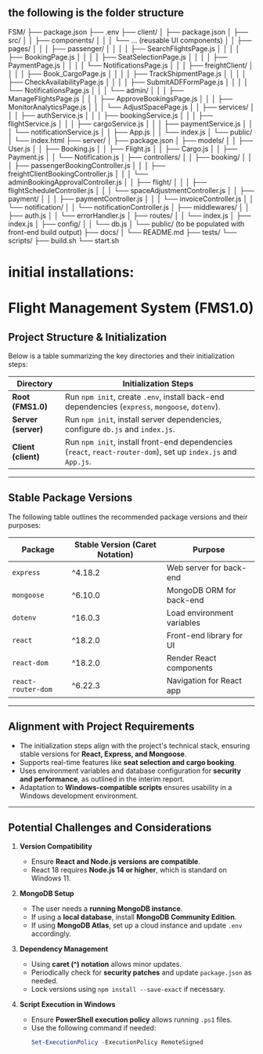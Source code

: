 ## the following is the folder structure

FSM/
├── package.json
├── .env
├── client/
│   ├── package.json
│   ├── src/
│   │   ├── components/
│   │   │   └── ... (reusable UI components)
│   │   ├── pages/
│   │   │   ├── passenger/
│   │   │   │   ├── SearchFlightsPage.js
│   │   │   │   ├── BookingPage.js
│   │   │   │   ├── SeatSelectionPage.js
│   │   │   │   ├── PaymentPage.js
│   │   │   │   └── NotificationsPage.js
│   │   │   ├── freightClient/
│   │   │   │   ├── Book_CargoPage.js
│   │   │   │   ├── TrackShipmentPage.js
│   │   │   │   ├── CheckAvailabilityPage.js
│   │   │   │   ├── SubmitADFFormPage.js
│   │   │   │   └── NotificationsPage.js
│   │   │   └── admin/
│   │   │       ├── ManageFlightsPage.js
│   │   │       ├── ApproveBookingsPage.js
│   │   │       ├── MonitorAnalyticsPage.js
│   │   │       └── AdjustSpacePage.js
│   │   ├── services/
│   │   │   ├── authService.js
│   │   │   ├── bookingService.js
│   │   │   ├── flightService.js
│   │   │   ├── cargoService.js
│   │   │   ├── paymentService.js
│   │   │   └── notificationService.js
│   │   ├── App.js
│   │   └── index.js
│   └── public/
│       └── index.html
├── server/
│   ├── package.json
│   ├── models/
│   │   ├── User.js
│   │   ├── Booking.js
│   │   ├── Flight.js
│   │   ├── Cargo.js
│   │   ├── Payment.js
│   │   └── Notification.js
│   ├── controllers/
│   │   ├── booking/
│   │   │   ├── passengerBookingController.js
│   │   │   ├── freightClientBookingController.js
│   │   │   └── adminBookingApprovalController.js
│   │   ├── flight/
│   │   │   ├── flightScheduleController.js
│   │   │   └── spaceAdjustmentController.js
│   │   ├── payment/
│   │   │   ├── paymentController.js
│   │   │   └── invoiceController.js
│   │   └── notification/
│   │       └── notificationController.js
│   ├── middlewares/
│   │   ├── auth.js
│   │   └── errorHandler.js
│   ├── routes/
│   │   └── index.js
│   ├── index.js
│   ├── config/
│   │   └── db.js
│   └── public/ (to be populated with front-end build output)
├── docs/
│   └── README.md
├── tests/
└── scripts/
    ├── build.sh
    └── start.sh


# initial installations:
# Flight Management System (FMS1.0)

## Project Structure & Initialization

Below is a table summarizing the key directories and their initialization steps:

| Directory         | Initialization Steps |
|------------------|-------------------------------|
| **Root (FMS1.0)** | Run `npm init`, create `.env`, install back-end dependencies (`express`, `mongoose`, `dotenv`). |
| **Server (server)** | Run `npm init`, install server dependencies, configure `db.js` and `index.js`. |
| **Client (client)** | Run `npm init`, install front-end dependencies (`react`, `react-router-dom`), set up `index.js` and `App.js`. |

---

## Stable Package Versions

The following table outlines the recommended package versions and their purposes:

| Package            | Stable Version (Caret Notation) | Purpose |
|--------------------|--------------------------------|---------|
| `express`         | ^4.18.2                         | Web server for back-end |
| `mongoose`        | ^6.10.0                         | MongoDB ORM for back-end |
| `dotenv`          | ^16.0.3                         | Load environment variables |
| `react`           | ^18.2.0                         | Front-end library for UI |
| `react-dom`       | ^18.2.0                         | Render React components |
| `react-router-dom`| ^6.22.3                         | Navigation for React app |

---

## Alignment with Project Requirements

- The initialization steps align with the project's technical stack, ensuring stable versions for **React, Express, and Mongoose**.
- Supports real-time features like **seat selection and cargo booking**.
- Uses environment variables and database configuration for **security and performance**, as outlined in the interim report.
- Adaptation to **Windows-compatible scripts** ensures usability in a Windows development environment.

---

## Potential Challenges and Considerations

1. **Version Compatibility**
   - Ensure **React and Node.js versions are compatible**.
   - React 18 requires **Node.js 14 or higher**, which is standard on Windows 11.

2. **MongoDB Setup**
   - The user needs a **running MongoDB instance**.
   - If using a **local database**, install **MongoDB Community Edition**.
   - If using **MongoDB Atlas**, set up a cloud instance and update `.env` accordingly.

3. **Dependency Management**
   - Using **caret (^) notation** allows minor updates.
   - Periodically check for **security patches** and update `package.json` as needed.
   - Lock versions using `npm install --save-exact` if necessary.

4. **Script Execution in Windows**
   - Ensure **PowerShell execution policy** allows running `.ps1` files.
   - Use the following command if needed:
     ```powershell
     Set-ExecutionPolicy -ExecutionPolicy RemoteSigned
     ```

